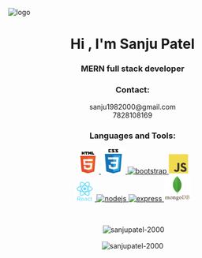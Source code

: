 ![logo](https://png.pngtree.com/thumb_back/fh260/background/20200714/pngtree-modern-double-color-futuristic-neon-background-image_351866.jpg)
<h1 align="center">Hi , I'm Sanju Patel</h1>
<h3 align="center">MERN full stack developer</h3>
<div align="center">
  <h3 >Contact:</h3>
   sanju1982000@gmail.com 
   <br/>
   7828108169
<div/>
<h3 align="center">Languages and Tools:</h3>
  
<p align="center">
     <a href="https://www.w3.org/html/" target="_blank" rel="noreferrer">
       <img src="https://raw.githubusercontent.com/devicons/devicon/master/icons/html5/html5-original-wordmark.svg" alt="html5" width="45" height="45"/>
     </a> 
      <a href="https://www.w3schools.com/css/" target="_blank" rel="noreferrer"> 
        <img src="https://raw.githubusercontent.com/devicons/devicon/master/icons/css3/css3-original-wordmark.svg" alt="css3" width="50" 
       height="50"/>
    </a>
     <a href="https://getbootstrap.com" target="_blank" rel="noreferrer"> 
        <img src="https://github.com/twbs.png" alt="bootstrap" 
        width="40" height="40"/>
     </a> 
   <a href="https://developer.mozilla.org/en-US/docs/Web/JavaScript" target="_blank" rel="noreferrer"> 
       <img src="https://raw.githubusercontent.com/devicons/devicon/master/icons/javascript/javascript-original.svg" 
     alt="javascript" width="40" height="40"/> 
    </a>
   <br/>
    <a href="https://reactjs.org/" target="_blank" rel="noreferrer"> 
    <img src="https://raw.githubusercontent.com/devicons/devicon/master/icons/react/react-original-wordmark.svg" alt="react" width="40" 
  height="40"/> 
    </a> 
  <a href="https://nodejs.org" target="_blank" rel="noreferrer">
   <img src="https://cdn-icons-png.flaticon.com/512/919/919825.png" alt="nodejs" width="40" 
    height="40"/>
   </a>
     <a href="https://expressjs.com" target="_blank" rel="noreferrer"> 
       <img src="https://ajeetchaulagain.com/static/7cb4af597964b0911fe71cb2f8148d64/87351/express-js.png" alt="express" width="45" 
      height="45"/>
     </a> 
  <a href="https://www.mongodb.com/" target="_blank" rel="noreferrer">
    <img src="https://raw.githubusercontent.com/devicons/devicon/master/icons/mongodb/mongodb-original-wordmark.svg" alt="mongodb" width="53" height="53"/>
  </a>
</p>
<br/>

<p>&nbsp;<img align="center" src="https://github-readme-stats.vercel.app/api?username=sanjupatel-2000&show_icons=true&locale=en" alt="sanjupatel-2000" /></p>
<p><img align="center" src="https://github-readme-streak-stats.herokuapp.com/?user=sanjupatel-2000&" alt="sanjupatel-2000" /></p>
